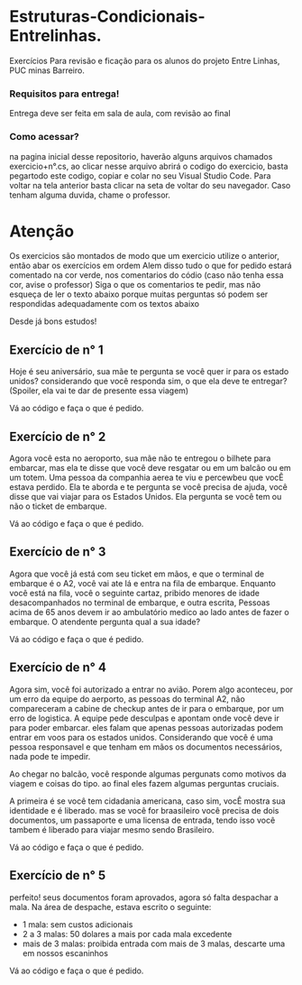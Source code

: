 # Estruturas-Condicionais-Entrelinhas.

Exercícios Para revisão e ficação para os alunos do projeto Entre Linhas, PUC minas Barreiro.

### Requisitos para entrega!

Entrega deve ser feita em sala de aula, com revisão ao final

### Como acessar?

na pagina inicial desse repositorio, haverão alguns arquivos chamados exercicio+n°.cs, ao clicar nesse arquivo abrirá o codigo do exercicio, basta pegartodo este codigo, copiar e colar no seu Visual Studio Code. Para voltar na tela anterior basta clicar na seta de voltar do seu navegador. Caso tenham alguma duvida, chame o professor.


# Atenção

Os exercicios são montados de modo que um exercicio utilize o anterior, então abar os exercícios em ordem
Alem disso tudo o que for pedido estará comentado na cor verde, nos comentarios do códio (caso não tenha essa cor, avise o professor)
Siga o que os comentarios te pedir, mas não esqueça de ler o texto abaixo porque muitas perguntas só podem ser respondidas adequadamente com os textos abaixo

Desde já bons estudos!

## Exercício de n° 1

Hoje é seu aniversário, sua mãe te pergunta se você quer ir para os estado unidos? considerando que você responda sim, o que ela deve te entregar? (Spoiler, ela vai te dar de presente essa viagem)

Vá ao código e faça o que é pedido.

## Exercício de n° 2

Agora você esta no aeroporto, sua mãe não te entregou o bilhete para embarcar, mas ela te disse que você deve resgatar ou em um balcão ou em um totem. Uma pessoa da companhia aerea te viu e percewbeu que vocÊ estava perdido. Ela te aborda e te pergunta se você precisa de ajuda, você disse que vai viajar para os Estados Unidos. Ela pergunta se você tem ou não o ticket de embarque.

Vá ao código e faça o que é pedido.

## Exercício de n° 3

Agora que você já está com seu ticket em mãos, e que o terminal de embarque é o A2, você vai ate lá e entra na fila de embarque. 
Enquanto você está na fila, você o seguinte cartaz, pribido menores de idade desacompanhados no terminal de embarque, e outra escrita, Pessoas acima de 65 anos devem ir ao ambulatório medico ao lado antes de fazer o embarque.
O atendente pergunta qual a sua idade?

Vá ao código e faça o que é pedido.

## Exercício de n° 4

Agora sim, você foi autorizado a entrar no avião. Porem algo aconteceu, por um erro da equipe do aerporto, as pessoas do terminal A2, não compareceram a cabine de checkup antes de ir para o embarque, por um erro de logistica. A equipe pede desculpas e apontam onde você deve ir para poder embarcar. eles falam que apenas pessoas autorizadas podem entrar em voos para os estados unidos. Considerando que você é uma pessoa responsavel e que tenham em mãos os documentos necessários, nada pode te impedir. 

Ao chegar no balcão, você responde algumas pergunats como motivos da viagem e coisas do tipo. ao final eles fazem algumas perguntas cruciais.

A primeira é se você tem cidadania americana, caso sim, vocÊ mostra sua identidade e é liberado. mas se você for braasileiro você precisa de dois documentos, um passaporte e uma licensa de entrada, tendo isso você tambem é liberado para viajar mesmo sendo Brasileiro.

Vá ao código e faça o que é pedido.

## Exercício de n° 5

perfeito! seus documentos foram aprovados, agora só falta despachar a mala. Na área de despache, estava escrito o seguinte:
- 1 mala: sem custos adicionais
- 2 a 3 malas: 50 dolares a mais por cada mala excedente
- mais de 3 malas: proibida entrada com mais de 3 malas, descarte uma em nossos escaninhos

Vá ao código e faça o que é pedido.